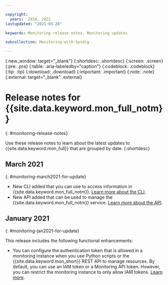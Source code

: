 ```yaml
---

copyright:
  years:  2018, 2021
lastupdated: "2021-03-28"

keywords: Monitoring release notes, Monitoring updates

subcollection: Monitoring-with-Sysdig

---
```


{:new_window: target="_blank"}
{:shortdesc: .shortdesc}
{:screen: .screen}
{:pre: .pre}
{:table: .aria-labeledby="caption"}
{:codeblock: .codeblock}
{:tip: .tip}
{:download: .download}
{:important: .important}
{:note: .note}
{:external: target="_blank" .external}

# Release notes for {{site.data.keyword.mon_full_notm}}
{: #monitoring-release-notes}

Use these release notes to learn about the latest updates to {{site.data.keyword.mon_full}} that are grouped by date.
{:shortdesc}


## March 2021
{: #monitoring-march2021-for-update}

- New CLI added that you can use to access information in {{site.data.keyword.mon_full_notm}}. [Learn more about the CLI](/docs/Monitoring-with-Sysdig?topic=sysdig-monitor-cli-plugin-sysdig-monitor-cli).
- New API added that can be used to manage the {{site.data.keyword.mon_full_notm}} service. [Learn more about the API](/apidocs/sysdig-monitor).

## January 2021
{: #monitoring-jan2021-for-update}

This release includes the following functional enhancements:

* You can configure the authentication token that is allowed in a monitoring instance when you use Python scripts or the {{site.data.keyword.mon_short}} REST API to manage resources. By default, you can use an IAM token or a Monitoring API token. However, you can restrict the monitoring instance to only allow IAM tokens. [Learn more](/docs/Monitoring-with-Sysdig?topic=Monitoring-with-Sysdig-iam_instance_auth). 


